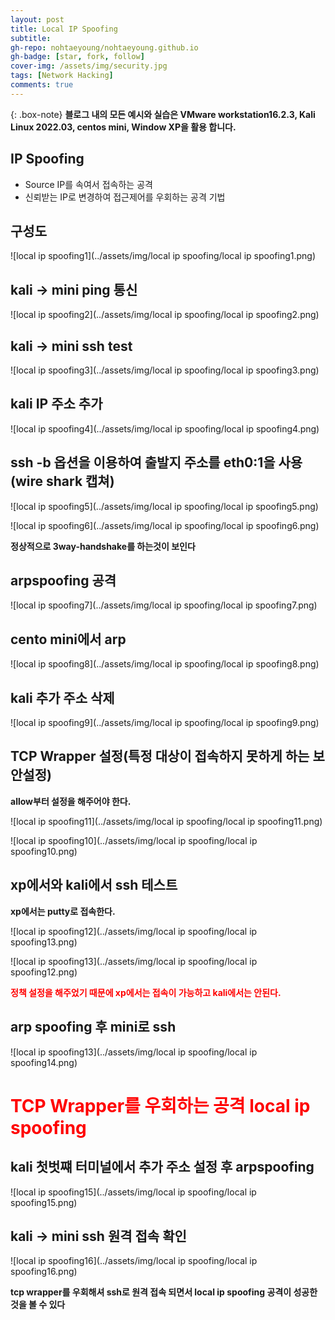 ```yaml
---
layout: post
title: Local IP Spoofing
subtitle:
gh-repo: nohtaeyoung/nohtaeyoung.github.io
gh-badge: [star, fork, follow]
cover-img: /assets/img/security.jpg
tags: [Network Hacking]
comments: true
---
```


{: .box-note}
<b>블로그 내의 모든 예시와 실습은 VMware workstation16.2.3, Kali Linux 2022.03, centos mini, Window XP을 활용 합니다.<br></b>


## IP Spoofing
- Source IP를 속여서 접속하는 공격
- 신뢰받는 IP로 변경하여 접근제어를 우회하는 공격 기법
## 구성도

![local ip spoofing1](../assets/img/local ip spoofing/local ip spoofing1.png) 

## kali -> mini ping 통신

![local ip spoofing2](../assets/img/local ip spoofing/local ip spoofing2.png) 

## kali -> mini ssh test

![local ip spoofing3](../assets/img/local ip spoofing/local ip spoofing3.png) 

## kali IP 주소 추가

![local ip spoofing4](../assets/img/local ip spoofing/local ip spoofing4.png) 

## ssh -b 옵션을 이용하여 출발지 주소를 eth0:1을 사용(wire shark 캡쳐)

![local ip spoofing5](../assets/img/local ip spoofing/local ip spoofing5.png) 

![local ip spoofing6](../assets/img/local ip spoofing/local ip spoofing6.png) 

<b>정상적으로 3way-handshake를 하는것이 보인다</b>

## arpspoofing 공격

![local ip spoofing7](../assets/img/local ip spoofing/local ip spoofing7.png) 

## cento mini에서 arp

![local ip spoofing8](../assets/img/local ip spoofing/local ip spoofing8.png) 

## kali 추가 주소 삭제

![local ip spoofing9](../assets/img/local ip spoofing/local ip spoofing9.png) 

## TCP Wrapper 설정(특정 대상이 접속하지 못하게 하는 보안설정)

<b>allow부터 설정을 해주어야 한다.</b>

![local ip spoofing11](../assets/img/local ip spoofing/local ip spoofing11.png) 

![local ip spoofing10](../assets/img/local ip spoofing/local ip spoofing10.png) 

## xp에서와 kali에서 ssh 테스트
<b>xp에서는 putty로 접속한다.</b>

![local ip spoofing12](../assets/img/local ip spoofing/local ip spoofing13.png) 

![local ip spoofing13](../assets/img/local ip spoofing/local ip spoofing12.png) 

<b style="color:red">정책 설정을 해주었기 때문에 xp에서는 접속이 가능하고 kali에서는 안된다.</b>

## arp spoofing 후 mini로 ssh

![local ip spoofing13](../assets/img/local ip spoofing/local ip spoofing14.png)

<h1 style="color:red">TCP Wrapper를 우회하는 공격 local ip spoofing</h1>

## kali 첫벗쨰 터미널에서 추가 주소 설정 후 arpspoofing

![local ip spoofing15](../assets/img/local ip spoofing/local ip spoofing15.png)

## kali -> mini ssh 원격 접속 확인

![local ip spoofing16](../assets/img/local ip spoofing/local ip spoofing16.png)

<b>tcp wrapper를 우회해셔 ssh로 원격 접속 되면서 local ip spoofing 공격이 성공한 것을 볼 수 있다</b>

